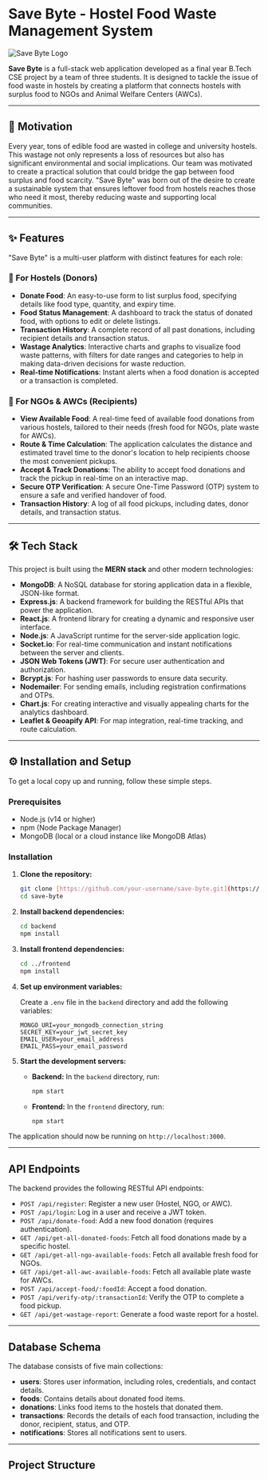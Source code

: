 # Save Byte - Hostel Food Waste Management System

![Save Byte Logo](src/assets/savebytelogo.png)

**Save Byte** is a full-stack web application developed as a final year B.Tech CSE project by a team of three students. It is designed to tackle the issue of food waste in hostels by creating a platform that connects hostels with surplus food to NGOs and Animal Welfare Centers (AWCs).

---

## 🚀 Motivation

Every year, tons of edible food are wasted in college and university hostels. This wastage not only represents a loss of resources but also has significant environmental and social implications. Our team was motivated to create a practical solution that could bridge the gap between food surplus and food scarcity. "Save Byte" was born out of the desire to create a sustainable system that ensures leftover food from hostels reaches those who need it most, thereby reducing waste and supporting local communities.

---

## ✨ Features

"Save Byte" is a multi-user platform with distinct features for each role:

### 🏨 For Hostels (Donors)

* **Donate Food**: An easy-to-use form to list surplus food, specifying details like food type, quantity, and expiry time.
* **Food Status Management**: A dashboard to track the status of donated food, with options to edit or delete listings.
* **Transaction History**: A complete record of all past donations, including recipient details and transaction status.
* **Wastage Analytics**: Interactive charts and graphs to visualize food waste patterns, with filters for date ranges and categories to help in making data-driven decisions for waste reduction.
* **Real-time Notifications**: Instant alerts when a food donation is accepted or a transaction is completed.

### 🤝 For NGOs & AWCs (Recipients)

* **View Available Food**: A real-time feed of available food donations from various hostels, tailored to their needs (fresh food for NGOs, plate waste for AWCs).
* **Route & Time Calculation**: The application calculates the distance and estimated travel time to the donor's location to help recipients choose the most convenient pickups.
* **Accept & Track Donations**: The ability to accept food donations and track the pickup in real-time on an interactive map.
* **Secure OTP Verification**: A secure One-Time Password (OTP) system to ensure a safe and verified handover of food.
* **Transaction History**: A log of all food pickups, including dates, donor details, and transaction status.

---

## 🛠️ Tech Stack

This project is built using the **MERN stack** and other modern technologies:

* **MongoDB**: A NoSQL database for storing application data in a flexible, JSON-like format.
* **Express.js**: A backend framework for building the RESTful APIs that power the application.
* **React.js**: A frontend library for creating a dynamic and responsive user interface.
* **Node.js**: A JavaScript runtime for the server-side application logic.
* **Socket.io**: For real-time communication and instant notifications between the server and clients.
* **JSON Web Tokens (JWT)**: For secure user authentication and authorization.
* **Bcrypt.js**: For hashing user passwords to ensure data security.
* **Nodemailer**: For sending emails, including registration confirmations and OTPs.
* **Chart.js**: For creating interactive and visually appealing charts for the analytics dashboard.
* **Leaflet & Geoapify API**: For map integration, real-time tracking, and route calculation.

---

## ⚙️ Installation and Setup

To get a local copy up and running, follow these simple steps.

### Prerequisites

* Node.js (v14 or higher)
* npm (Node Package Manager)
* MongoDB (local or a cloud instance like MongoDB Atlas)

### Installation

1.  **Clone the repository:**
    ```sh
    git clone [https://github.com/your-username/save-byte.git](https://github.com/your-username/save-byte.git)
    cd save-byte
    ```

2.  **Install backend dependencies:**
    ```sh
    cd backend
    npm install
    ```

3.  **Install frontend dependencies:**
    ```sh
    cd ../frontend
    npm install
    ```

4.  **Set up environment variables:**

    Create a `.env` file in the `backend` directory and add the following variables:
    ```
    MONGO_URI=your_mongodb_connection_string
    SECRET_KEY=your_jwt_secret_key
    EMAIL_USER=your_email_address
    EMAIL_PASS=your_email_password
    ```

5.  **Start the development servers:**

    * **Backend:** In the `backend` directory, run:
        ```sh
        npm start
        ```
    * **Frontend:** In the `frontend` directory, run:
        ```sh
        npm start
        ```

The application should now be running on `http://localhost:3000`.

---

## API Endpoints

The backend provides the following RESTful API endpoints:

* `POST /api/register`: Register a new user (Hostel, NGO, or AWC).
* `POST /api/login`: Log in a user and receive a JWT token.
* `POST /api/donate-food`: Add a new food donation (requires authentication).
* `GET /api/get-all-donated-foods`: Fetch all food donations made by a specific hostel.
* `GET /api/get-all-ngo-available-foods`: Fetch all available fresh food for NGOs.
* `GET /api/get-all-awc-available-foods`: Fetch all available plate waste for AWCs.
* `POST /api/accept-food/:foodId`: Accept a food donation.
* `POST /api/verify-otp/:transactionId`: Verify the OTP to complete a food pickup.
* `GET /api/get-wastage-report`: Generate a food waste report for a hostel.

---

## Database Schema

The database consists of five main collections:

* **users**: Stores user information, including roles, credentials, and contact details.
* **foods**: Contains details about donated food items.
* **donations**: Links food items to the hostels that donated them.
* **transactions**: Records the details of each food transaction, including the donor, recipient, status, and OTP.
* **notifications**: Stores all notifications sent to users.

---

## Project Structure